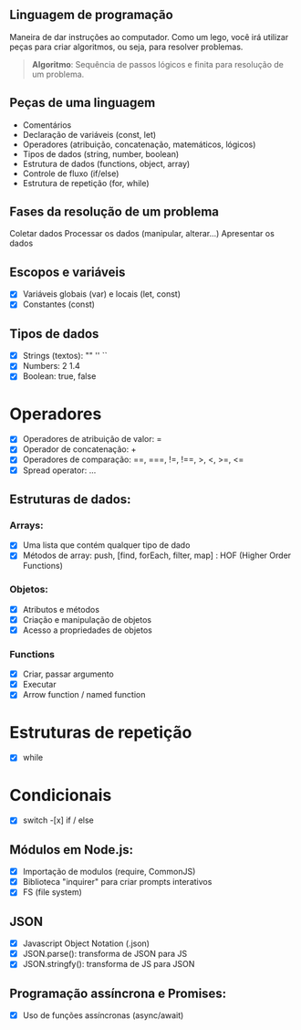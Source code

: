 ## Linguagem de programação

Maneira de dar instruções ao computador.
Como um lego, você irá utilizar peças para criar algoritmos, ou seja, para resolver problemas.

> **Algoritmo**: Sequência de passos lógicos e finita para resolução de um problema.

## Peças de uma linguagem

- Comentários
- Declaração de variáveis (const, let)
- Operadores (atribuição, concatenação, matemáticos, lógicos)
- Tipos de dados (string, number, boolean)
- Estrutura de dados (functions, object, array)
- Controle de fluxo (if/else)
- Estrutura de repetição (for, while)

## Fases da resolução de um problema

Coletar dados
Processar os dados (manipular, alterar...)
Apresentar os dados

## Escopos e variáveis

- [x] Variáveis globais (var) e locais (let, const)
- [x] Constantes (const)

## Tipos de dados

- [x] Strings (textos): "" '' ``
- [x] Numbers: 2 1.4
- [x] Boolean: true, false

# Operadores

- [x] Operadores de atribuição de valor: =
- [x] Operador de concatenação: +
- [x] Operadores de comparação: ==, ===, !=, !==, >, <, >=, <=
- [x] Spread operator: ...

## Estruturas de dados:

### Arrays:

- [x] Uma lista que contém qualquer tipo de dado
- [x] Métodos de array: push, [find, forEach, filter, map] : HOF (Higher Order Functions)

### Objetos:

- [x] Atributos e métodos
- [x] Criação e manipulação de objetos
- [x] Acesso a propriedades de objetos

### Functions

- [x] Criar, passar argumento
- [x] Executar
- [x] Arrow function / named function

# Estruturas de repetição

- [x] while

# Condicionais

-[x] switch -[x] if / else

## Módulos em Node.js:

- [x] Importação de modulos (require, CommonJS)
- [x] Biblioteca "inquirer" para criar prompts interativos
- [x] FS (file system)

## JSON

-[x] Javascript Object Notation (.json)
-[x] JSON.parse(): transforma de JSON para JS
-[x] JSON.stringfy(): transforma de JS para JSON

## Programação assíncrona e Promises:

- [x] Uso de funções assíncronas (async/await)

